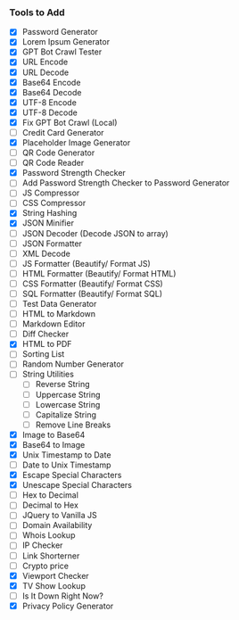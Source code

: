### Tools to Add

- [X] Password Generator
- [X] Lorem Ipsum Generator
- [X] GPT Bot Crawl Tester
- [X] URL Encode
- [X] URL Decode
- [X] Base64 Encode
- [X] Base64 Decode
- [X] UTF-8 Encode
- [X] UTF-8 Decode
- [X] Fix GPT Bot Crawl (Local)
- [ ] Credit Card Generator
- [X] Placeholder Image Generator
- [ ] QR Code Generator
- [ ] QR Code Reader
- [X] Password Strength Checker
- [ ] Add Password Strength Checker to Password Generator
- [ ] JS Compressor
- [ ] CSS Compressor
- [X] String Hashing
- [X] JSON Minifier
- [ ] JSON Decoder (Decode JSON to array)
- [ ] JSON Formatter
- [ ] XML Decode
- [ ] JS Formatter (Beautify/ Format JS)
- [ ] HTML Formatter (Beautify/ Format HTML)
- [ ] CSS Formatter (Beautify/ Format CSS)
- [ ] SQL Formatter (Beautify/ Format SQL)
- [ ] Test Data Generator
- [ ] HTML to Markdown
- [ ] Markdown Editor
- [ ] Diff Checker
- [X] HTML to PDF
- [ ] Sorting List
- [ ] Random Number Generator
- [ ] String Utilities
  - [ ] Reverse String
  - [ ] Uppercase String
  - [ ] Lowercase String
  - [ ] Capitalize String
  - [ ] Remove Line Breaks
- [X] Image to Base64
- [X] Base64 to Image
- [X] Unix Timestamp to Date
- [ ] Date to Unix Timestamp
- [X] Escape Special Characters
- [X] Unescape Special Characters
- [ ] Hex to Decimal
- [ ] Decimal to Hex
- [ ] JQuery to Vanilla JS
- [ ] Domain Availability
- [ ] Whois Lookup
- [ ] IP Checker
- [ ] Link Shorterner
- [ ] Crypto price
- [X] Viewport Checker
- [X] TV Show Lookup
- [ ] Is It Down Right Now?
- [X] Privacy Policy Generator

